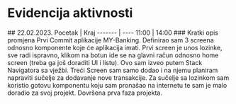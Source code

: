 # Evidencija aktivnosti
<x>
## 22.02.2023.
Pocetak | Kraj
------- | ----
11:00   | 14:00
### Kratki opis promjena
Prvi Commit aplikacije MY-Banking. Definirao sam 3 screena odnosno komponente koje će aplikacija imati.
Prvi screen je unos lozinke, sve radi ispravno, klikom na botun ide se na glavni račun odnosno home screen (treba ga još doraditi UI i listu). 
Ovo sam izveo putem Stack Navigatora sa vježbi. Treći Screen sam samo dodao i na njemu planiram napraviti sučelje za dodavanje nove transakcije.
Za sučelje sa lozinkom sam koristio gotovu komponentu koju sam pronašao na internetu te sam je malo doradio za svoj projekt.
Dovršena prva faza projekta.
<x>
  
<x>
<x>
